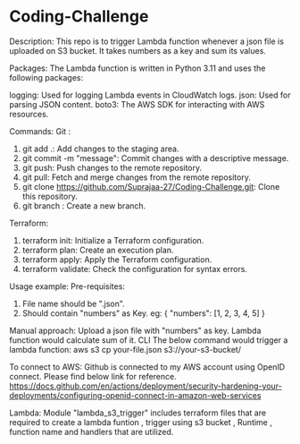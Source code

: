 # Coding-Challenge
Description:
This repo is to trigger Lambda function whenever a json file is uploaded on S3 bucket.
It takes numbers as a key and sum its values.

Packages:
The Lambda function is written in Python 3.11 and uses the following packages:

logging: Used for logging Lambda events in CloudWatch logs.
json: Used for parsing JSON content.
boto3: The AWS SDK for interacting with AWS resources. 

Commands:
Git :
1. git add .: Add changes to the staging area.
2. git commit -m "message": Commit changes with a descriptive message.
3. git push: Push changes to the remote repository.
4. git pull: Fetch and merge changes from the remote repository.
5. git clone https://github.com/Suprajaa-27/Coding-Challenge.git: Clone this repository.
6. git branch <branch name>: Create a new branch.

Terraform:
1. terraform init: Initialize a Terraform configuration.
2. terraform plan: Create an execution plan.
3. terraform apply: Apply the Terraform configuration.
4. terraform validate: Check the configuration for syntax errors.

Usage example:
Pre-requisites:
1. File name should be "<filename>.json".
2. Should contain "numbers" as Key.
    eg: {
          "numbers": [1, 2, 3, 4, 5]
        }

Manual approach:
Upload a json file with "numbers" as key. Lambda function would calculate sum of it.
CLI
The below command would trigger a lambda function:
aws s3 cp your-file.json s3://your-s3-bucket/

To connect to AWS:
Github is connected to my AWS account using OpenID connect. Please find below link for reference.
https://docs.github.com/en/actions/deployment/security-hardening-your-deployments/configuring-openid-connect-in-amazon-web-services

Lambda:
Module "lambda_s3_trigger" includes terraform files that are required to create a lambda funtion , trigger using s3 bucket , Runtime , function name and handlers that are utilized.











